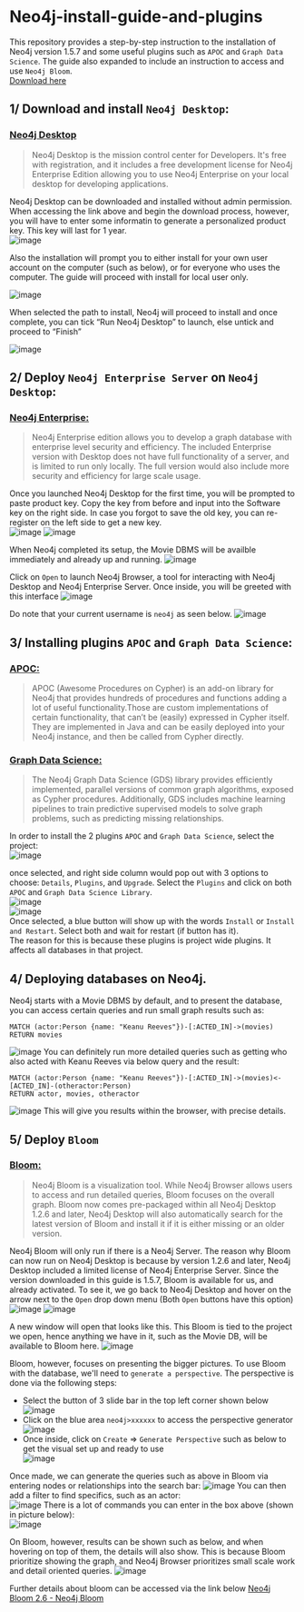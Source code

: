 # Neo4j-install-guide-and-plugins
This repository provides a step-by-step instruction to the installation of Neo4j version 1.5.7 and some useful plugins such as `APOC` and `Graph Data Science`. The guide also expanded to include an instruction to access and use `Neo4j Bloom`.  
[Download here](https://neo4j.com/download/)

## 1/ Download and install `Neo4j Desktop`: 
### [Neo4j Desktop](https://neo4j.com/docs/desktop-manual/current/)
> Neo4j Desktop is the mission control center for Developers. It's free with registration, and it includes a free development license for Neo4j Enterprise Edition allowing you to use Neo4j Enterprise on your local desktop for developing applications.  

Neo4j Desktop can be downloaded and installed without admin permission. When accessing the link above and begin the download process, however, you will have to enter some informatin to generate a personalized product key. This key will last for 1 year.  
![image](https://user-images.githubusercontent.com/60938608/217350562-14594681-b912-4cb6-b7ad-2082e3617a4a.png)
  
Also the installation will prompt you to either install for your own user account on the computer (such as below), or for everyone who uses the computer. The guide will proceed with install for local user only.  

![image](https://user-images.githubusercontent.com/60938608/217351282-5f736acd-8e19-4cf0-9ed1-257bca97e8ab.png)  

When selected the path to install, Neo4j will proceed to install and once complete, you can tick “Run Neo4j Desktop” to launch, else untick and proceed to “Finish”  

![image](https://user-images.githubusercontent.com/60938608/217351306-4e2b0bd4-9d4f-4bf8-a1cc-55b99fd8fbcd.png)

## 2/ Deploy `Neo4j Enterprise Server` on `Neo4j Desktop`: 
### [Neo4j Enterprise:](https://neo4j.com/product/neo4j-graph-database/)  

> Neo4j Enterprise edition allows you to develop a graph database with enterprise level security and efficiency. The included Enterprise version with Desktop does not have full functionality of a server, and is limited to run only locally. The full version would also include more security and efficiency for large scale usage.
  
Once you launched Neo4j Desktop for the first time, you will be prompted to paste product key. Copy the key from before and input into the Software key on the right side. In case you forgot to save the old key, you can re-register on the left side to get a new key.  
![image](https://user-images.githubusercontent.com/60938608/217351890-aa98d133-1bdb-4005-b6fa-dd0b7f50fdb9.png)
![image](https://user-images.githubusercontent.com/60938608/217350863-29211de0-c8df-47c0-81f1-b18804d0f98d.png)

When Neo4j completed its setup, the Movie DBMS will be availble immediately and already up and running. 
![image](https://user-images.githubusercontent.com/60938608/217351243-c87b0347-26b8-4baf-a157-03fca854ed4c.png)

Click on `Open` to launch Neo4j Browser, a tool for interacting with Neo4j Desktop and Neo4j Enterprise Server. 
Once inside, you will be greeted with this interface
![image](https://user-images.githubusercontent.com/60938608/217351213-bb7316f5-4172-480d-b430-59c4aea82c07.png)

Do note that your current username is `neo4j` as seen below.
![image](https://user-images.githubusercontent.com/60938608/217351021-47e61936-0d52-4e70-b655-ca4acf5165dd.png)

## 3/ Installing plugins `APOC` and `Graph Data Science`: 
### [APOC:](https://neo4j.com/labs/apoc/)
> APOC (Awesome Procedures on Cypher) is an add-on library for Neo4j that provides hundreds of procedures and functions adding a lot of useful functionality.Those are custom implementations of certain functionality, that can’t be (easily) expressed in Cypher itself. They are implemented in Java and can be easily deployed into your Neo4j instance, and then be called from Cypher directly.  

### [Graph Data Science:](https://neo4j.com/docs/graph-data-science/2.3/introduction/)
> The Neo4j Graph Data Science (GDS) library provides efficiently implemented, parallel versions of common graph algorithms, exposed as Cypher procedures. Additionally, GDS includes machine learning pipelines to train predictive supervised models to solve graph problems, such as predicting missing relationships.  

In order to install the 2 plugins `APOC` and `Graph Data Science`, select the project:  
![image](https://user-images.githubusercontent.com/60938608/217351972-21bd195c-7356-4757-9e09-17a54ef14d20.png)  

once selected, and right side column would pop out with 3 options to choose: `Details`, `Plugins`, and `Upgrade`. Select the `Plugins` and click on both `APOC` and `Graph Data Science Library`.   
![image](https://user-images.githubusercontent.com/60938608/217352202-01018d59-558a-419d-b0f9-05cf5a44404a.png)  
![image](https://user-images.githubusercontent.com/60938608/217303624-b1d8af72-8632-45bf-ae58-cb100129029a.png)  
Once selected, a blue button will show up with the words `Install` or `Install and Restart`. Select both and wait for restart (if button has it).  
The reason for this is because these plugins is project wide plugins. It affects all databases in that project.


## 4/ Deploying databases on Neo4j. 
Neo4j starts with a Movie DBMS by default, and to present the database, you can access certain queries and run small graph results such as:
```cypher
MATCH (actor:Person {name: "Keanu Reeves"})-[:ACTED_IN]->(movies) 
RETURN movies  
```
![image](https://user-images.githubusercontent.com/60938608/217309666-eb26aef4-417d-413c-a0c1-b3892913e9fa.png)
You can definitely run more detailed queries such as getting who also acted with Keanu Reeves via below query and the result:
```cypher 
MATCH (actor:Person {name: "Keanu Reeves"})-[:ACTED_IN]->(movies)<-[ACTED_IN]-(otheractor:Person) 
RETURN actor, movies, otheractor
```
![image](https://user-images.githubusercontent.com/60938608/217310716-b2496b48-ca39-43e4-b462-70c9cd962625.png)
This will give you results within the browser, with precise details.

## 5/ Deploy `Bloom`
### [Bloom:](https://neo4j.com/docs/bloom-user-guide/current/)
> Neo4j Bloom is a visualization tool. While Neo4j Browser allows users to access and run detailed queries, Bloom focuses on the overall graph. Bloom now comes pre-packaged within all Neo4j Desktop 1.2.6 and later, Neo4j Desktop will also automatically search for the latest version of Bloom and install it if it is either missing or an older version.  

Neo4j Bloom will only run if there is a Neo4j Server. The reason why Bloom can now run on Neo4j Desktop is because by version 1.2.6 and later, Neo4j Desktop included a limited license of Neo4j Enterprise Server. Since the version downloaded in this guide is 1.5.7, Bloom is available for us, and already activated. To see it, we go back to Neo4j Desktop and hover on the arrow next to the `Open` drop down menu (Both `Open` buttons have this option)
![image](https://user-images.githubusercontent.com/60938608/217306917-43466976-5861-495e-bb98-7ebf80b81a24.png)
![image](https://user-images.githubusercontent.com/60938608/217306952-e68dcd7a-c863-4e8e-936c-9f804a8ff8b4.png)

A new window will open that looks like this. This Bloom is tied to the project we open, hence anything we have in it, such as the Movie DB, will be available to Bloom here. 
![image](https://user-images.githubusercontent.com/60938608/217307061-7789f9c7-5e84-4488-9b56-e4bb5ae3a7b6.png)

Bloom, however, focuses on presenting the bigger pictures. To use Bloom with the database, we'll need to `generate a perspective`. The perspective is done via the following steps:
- Select the button of 3 slide bar in the top left corner shown below  
![image](https://user-images.githubusercontent.com/60938608/217314927-c6fea2d2-18fa-44b5-8dd7-812c93c7de79.png)  
- Click on the blue area `neo4j>xxxxxx` to access the perspective generator
![image](https://user-images.githubusercontent.com/60938608/217314861-a71eb91d-448c-48c5-94ca-2e4b38b83025.png)  
- Once inside, click on `Create` => `Generate Perspective` such as below to get the visual set up and ready to use  
![image](https://user-images.githubusercontent.com/60938608/217313349-079ae38e-5755-47a1-b983-73f46488c761.png)  

Once made, we can generate the queries such as above in Bloom via entering nodes or relationships into the search bar:
![image](https://user-images.githubusercontent.com/60938608/217313453-f790f7b2-b25b-40d3-a6d3-865219ff53da.png)
You can then add a filter to find specifics, such as an actor:  
![image](https://user-images.githubusercontent.com/60938608/217313619-9cadecb6-587b-4df8-a120-5e3b40218d52.png)
There is a lot of commands you can enter in the box above (shown in picture below):  
![image](https://user-images.githubusercontent.com/60938608/217308243-1c138dd4-88aa-4df1-8d23-b7b20534eb3d.png)

On Bloom, however, results can be shown such as below, and when hovering on top of them, the details will also show. This is because Bloom prioritize showing the graph, and Neo4j Browser prioritizes small scale work and detail oriented queries.
![image](https://user-images.githubusercontent.com/60938608/217315006-11e0efa3-f6b6-47a2-8a0f-ce6551741854.png)

Further details about bloom can be accessed via the link below
[Neo4j Bloom 2.6 - Neo4j Bloom](https://neo4j.com/docs/bloom-user-guide/current/)
